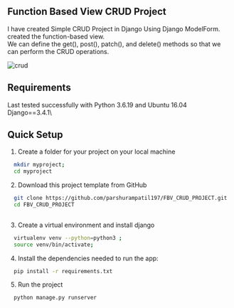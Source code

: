 

## Function Based View CRUD Project

I have created Simple CRUD Project in Django Using Django ModelForm. created the function-based view.  
We can define the get(), post(), patch(), and delete() methods so that we can perform the CRUD operations.

![crud](https://user-images.githubusercontent.com/84769341/204024870-eed80e48-60c2-4ca3-b445-44655fededfb.png)


## Requirements

Last tested successfully with Python 3.6.19 and Ubuntu 16.04\
Django==3.4.1\



## Quick Setup

1. Create a folder for your project on your local machine
```bash
  mkdir myproject; 
  cd myproject

```

2. Download this project template from GitHub

```bash
  git clone https://github.com/parshurampatil197/FBV_CRUD_PROJECT.git
  cd FBV_CRUD_PROJECT
  
```

3. Create a virtual environment and install django

```bash
  virtualenv venv --python=python3 ; 
  source venv/bin/activate; 

```

4. Install the dependencies needed to run the app:

```bash
  pip install -r requirements.txt

```


5. Run the project

```bash
  python manage.py runserver

```


